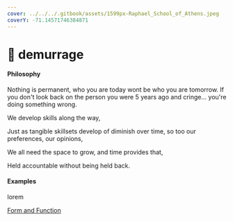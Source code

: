 ```yaml
---
cover: ../../../.gitbook/assets/1599px-Raphael_School_of_Athens.jpeg
coverY: -71.14571746384871
---
```


# 🙁 demurrage

#### Philosophy

Nothing is permanent, who you are today wont be who you are tomorrow. If you don't look back on the person you were 5 years ago and cringe... you're doing something wrong.&#x20;

We develop skills along the way,&#x20;

Just as tangible skillsets develop of diminish over time, so too our preferences, our opinions,&#x20;

We all need the space to grow, and time provides that,&#x20;

Held accountable without being held back.



#### Examples

lorem

[Form and Function](../../../blue-paper/0.0-demurrage.md)
